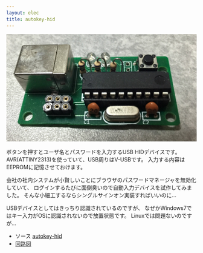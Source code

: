 ```yaml
---
layout: elec
title: autokey-hid
---
```


![](autokey.jpg)

ボタンを押すとユーザ名とパスワードを入力するUSB HIDデバイスです。
AVR(ATTINY2313)を使っていて、USB周りはV-USBです。
入力する内容はEEPROMに記憶させておけます。

会社の社内システムが小賢しいことにブラウザのパスワードマネージャを無効化していて、
ログインするたびに面倒臭いので自動入力デバイスを試作してみました。
そんな小細工するならシングルサインオン実装すればいいのに…

USBデバイスとしてはきっちり認識されているのですが、
なぜかWindows7ではキー入力がOSに認識されないので放置状態です。
Linuxでは問題ないのですが…

- ソース [autokey-hid](https://bitbucket.org/fs495/avr2/src/)
- [回路図](autokey.pdf)
